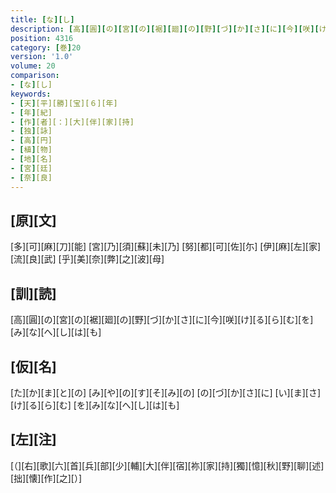 ```yaml
---
title: [な][し]
description: [高][圓][の][宮][の][裾][廻][の][野][づ][か][さ][に][今][咲][け][る][ら][む][を][み][な][へ][し][は][も]
position: 4316
category: [巻]20
version: '1.0'
volume: 20
comparison:
- [な][し]
keywords:
- [天][平][勝][宝][６][年]
- [年][紀]
- [作][者][：][大][伴][家][持]
- [独][詠]
- [高][円]
- [植][物]
- [地][名]
- [宮][廷]
- [奈][良]
---
```


## [原][文]

[多][可][麻][刀][能] [宮][乃][須][蘇][未][乃] [努][都][可][佐][尓] [伊][麻][左][家][流][良][武] [乎][美][奈][弊][之][波][母]

## [訓][読]

[高][圓][の][宮][の][裾][廻][の][野][づ][か][さ][に][今][咲][け][る][ら][む][を][み][な][へ][し][は][も]

## [仮][名]

[た][か][ま][と][の] [み][や][の][す][そ][み][の] [の][づ][か][さ][に] [い][ま][さ][け][る][ら][む] [を][み][な][へ][し][は][も]

## [左][注]

[（][右][歌][六][首][兵][部][少][輔][大][伴][宿][祢][家][持][獨][憶][秋][野][聊][述][拙][懐][作][之][）]
